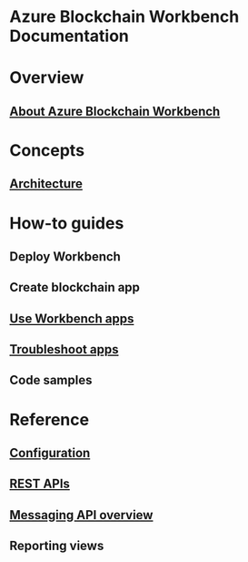 ﻿# Azure Blockchain Workbench Documentation

# Overview
## [About Azure Blockchain Workbench](blockchain-workbench-overview.md)

# Concepts
## [Architecture](blockchain-workbench-architecture.md)

# How-to guides
## Deploy Workbench
## Create blockchain app
## [Use Workbench apps](blockchain-workbench-use.md)
## [Troubleshoot apps](blockchain-workbench-troubleshooting.md)
## Code samples

# Reference
## [Configuration](blockchain-workbench-configuration-overview.md)
## [REST APIs](https://review.docs.microsoft.com/rest/api/azure-blockchain-workbench)
## [Messaging API overview](blockchain-workbench-messages-overview.md)
## Reporting views